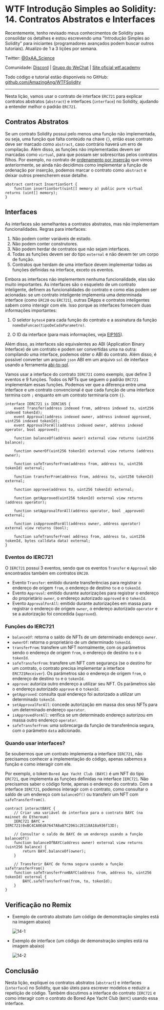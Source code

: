 # WTF Introdução Simples ao Solidity: 14. Contratos Abstratos e Interfaces

Recentemente, tenho revisado meus conhecimentos de Solidity para consolidar os detalhes e estou escrevendo uma "Introdução Simples ao Solidity" para iniciantes (programadores avançados podem buscar outros tutoriais). Atualizo de 1 a 3 lições por semana.

Twitter: [@0xAA_Science](https://twitter.com/0xAA_Science)

Comunidade: [Discord](https://discord.gg/5akcruXrsk) | [Grupo do WeChat](https://docs.google.com/forms/d/e/1FAIpQLSe4KGT8Sh6sJ7hedQRuIYirOoZK_85miz3dw7vA1-YjodgJ-A/viewform?usp=sf_link) | [Site oficial wtf.academy](https://wtf.academy)

Todo código e tutorial estão disponíveis no GitHub: [github.com/AmazingAng/WTFSolidity](https://github.com/AmazingAng/WTF-Solidity)

-----

Nesta lição, vamos usar o contrato de interface `ERC721` para explicar contratos abstratos (`abstract`) e interfaces (`interface`) no Solidity, ajudando a entender melhor o padrão `ERC721`.

## Contratos Abstratos

Se um contrato Solidity possui pelo menos uma função não implementada, ou seja, uma função que falta conteúdo na chave `{}`, então esse contrato deve ser marcado como `abstract`, caso contrário haverá um erro de compilação. Além disso, as funções não implementadas devem ser marcadas como `virtual`, para que possam ser sobrescritas pelos contratos filhos. Por exemplo, no contrato de [ordenamento por inserção](../10_InsertionSort) que vimos anteriormente, se ainda não decidimos como implementar a função de ordenação por inserção, podemos marcar o contrato como `abstract` e deixar outros preencherem esse detalhe.

```solidity
abstract contract InsertionSort {
    function insertionSort(uint[] memory a) public pure virtual returns (uint[] memory);
}
```

## Interfaces

As interfaces são semelhantes a contratos abstratos, mas não implementam funcionalidades. Regras para interfaces:

1. Não podem conter variáveis de estado.
2. Não podem conter construtores.
3. Não podem herdar de contratos que não sejam interfaces.
4. Todas as funções devem ser do tipo `external` e não devem ter um corpo de função.
5. Contratos que herdam de uma interface devem implementar todas as funções definidas na interface, exceto os eventos.

Embora as interfaces não implementem nenhuma funcionalidade, elas são muito importantes. As interfaces são o esqueleto de um contrato inteligente, definem as funcionalidades do contrato e como elas podem ser acionadas: se um contrato inteligente implementa uma determinada interface (como `ERC20` ou `ERC721`), outras DApps e contratos inteligentes sabem como interagir com ele. Isso porque as interfaces fornecem duas informações importantes:

1. O seletor `bytes4` para cada função do contrato e a assinatura da função `nomeDaFuncao(tipoDeCadaParametro)`.

2. O ID da interface (para mais informações, veja [EIP165](https://eips.ethereum.org/EIPS/eip-165)).

Além disso, as interfaces são equivalentes ao ABI (Application Binary Interface) de um contrato e podem ser convertidas uma na outra: compilando uma interface, podemos obter o ABI do contrato. Além disso, é possível converter um arquivo `json` ABI em um arquivo `sol` de interface usando a ferramenta [abi-to-sol](https://gnidan.github.io/abi-to-sol/).

Vamos usar a interface do contrato `IERC721` como exemplo, que define 3 eventos e 9 funções. Todos os NFTs que seguem o padrão `ERC721` implementam essas funções. Podemos ver que a diferença entre uma interface e um contrato convencional é que cada função de uma interface termina com `;` enquanto em um contrato terminaria com `{}`.

```solidity
interface IERC721 is IERC165 {
    event Transfer(address indexed from, address indexed to, uint256 indexed tokenId);
    event Approval(address indexed owner, address indexed approved, uint256 indexed tokenId);
    event ApprovalForAll(address indexed owner, address indexed operator, bool approved);
    
    function balanceOf(address owner) external view returns (uint256 balance);

    function ownerOf(uint256 tokenId) external view returns (address owner);

    function safeTransferFrom(address from, address to, uint256 tokenId) external;

    function transferFrom(address from, address to, uint256 tokenId) external;

    function approve(address to, uint256 tokenId) external;

    function getApproved(uint256 tokenId) external view returns (address operator);

    function setApprovalForAll(address operator, bool _approved) external;

    function isApprovedForAll(address owner, address operator) external view returns (bool);

    function safeTransferFrom( address from, address to, uint256 tokenId, bytes calldata data) external;
}
```

### Eventos do IERC721

O `IERC721` possui 3 eventos, sendo que os eventos `Transfer` e `Approval` são encontrados também em contratos `ERC20`.

- Evento `Transfer`: emitido durante transferências para registrar o endereço de origem `from`, o endereço de destino `to` e o `tokenId`.
- Evento `Approval`: emitido durante autorizações para registrar o endereço do proprietário `owner`, o endereço autorizado `approved` e o `tokenId`.
- Evento `ApprovalForAll`: emitido durante autorizações em massa para registrar o endereço de origem `owner`, o endereço autorizado `operator` e se a autorização foi concedida (`approved`).

### Funções do IERC721

- `balanceOf`: retorna o saldo de NFTs de um determinado endereço `owner`.
- `ownerOf`: retorna o proprietário de um determinado `tokenId`.
- `transferFrom`: transfere um NFT normalmente, com os parâmetros sendo o endereço de origem `from`, o endereço de destino `to` e o `tokenId`.
- `safeTransferFrom`: transfere um NFT com segurança (se o destino for um contrato, o contrato precisa implementar a interface `ERC721Receiver`). Os parâmetros são o endereço de origem `from`, o endereço de destino `to` e o `tokenId`.
- `approve`: autoriza outro endereço a utilizar seu NFT. Os parâmetros são o endereço autorizado `approve` e o `tokenId`.
- `getApproved`: consulta qual endereço foi autorizado a utilizar um determinado `tokenId`.
- `setApprovalForAll`: concede autorização em massa dos seus NFTs para um determinado endereço `operator`.
- `isApprovedForAll`: verifica se um determinado endereço autorizou em massa outro endereço `operator`.
- `safeTransferFrom`: uma sobrecarga da função de transferência segura, com o parâmetro `data` adicionado.

### Quando usar interfaces?

Se soubermos que um contrato implementa a interface `IERC721`, não precisamos conhecer a implementação do código, apenas sabemos a função e como interagir com ele.

Por exemplo, o token `Bored Ape Yacht Club (BAYC)` é um NFT do tipo `ERC721`, que implementa as funções definidas na interface `IERC721`. Não precisamos saber o código fonte, apenas o endereço do contrato. Com a interface `IERC721`, podemos interagir com o contrato, como consultar o saldo de um endereço com `balanceOf()` ou transferir um NFT com `safeTransferFrom()`.

```solidity
contract interactBAYC {
    // Criar uma variável de interface para o contrato BAYC (na mainnet do Ethereum)
    IERC721 BAYC = IERC721(0xBC4CA0EdA7647A8aB7C2061c2E118A18a936f13D);

    // Consultar o saldo de BAYC de um endereço usando a função balanceOf()
    function balanceOfBAYC(address owner) external view returns (uint256 balance) {
        return BAYC.balanceOf(owner);
    }

    // Transferir BAYC de forma segura usando a função safeTransferFrom()
    function safeTransferFromBAYC(address from, address to, uint256 tokenId) external {
        BAYC.safeTransferFrom(from, to, tokenId);
    }
}
```

## Verificação no Remix

- Exemplo de contrato abstrato (um código de demonstração simples está na imagem abaixo)

  ![14-1](./img/14-1.png)
- Exemplo de interface (um código de demonstração simples está na imagem abaixo)

  ![14-2](./img/14-2.png)

## Conclusão

Nesta lição, expliquei os contratos abstratos (`abstract`) e interfaces (`interface`) no Solidity, que são úteis para escrever modelos e reduzir a repetição de código. Também discutimos a interface do contrato `IERC721` e como interagir com o contrato do Bored Ape Yacht Club (`BAYC`) usando essa interface.

